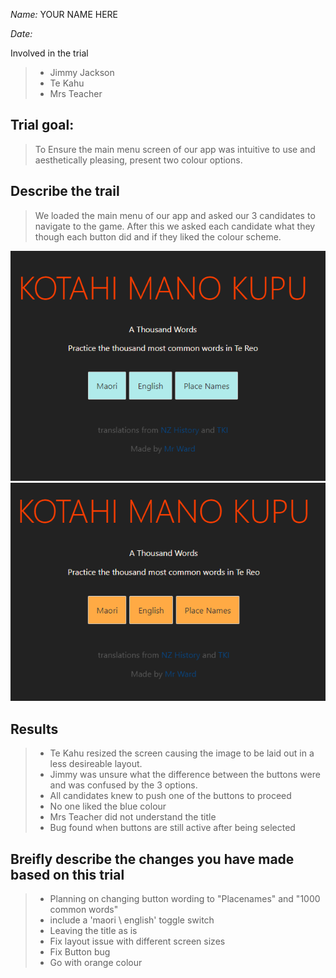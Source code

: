 _Name:_ YOUR NAME HERE

_Date:_ 

Involved in the trial
>- Jimmy Jackson
>- Te Kahu
>- Mrs Teacher

## Trial goal:
> To Ensure the main menu screen of our app was intuitive to use and aesthetically pleasing, present two colour options. 


## Describe the trail
> We loaded the main menu of our app and asked our 3 candidates to navigate to the game. After this we asked each candidate what they though each button did and if they liked the colour scheme. 

![main_menu](main_menu.png)
![main_menu](menu_orange.png)

## Results
> - Te Kahu resized the screen causing the image to be laid out in a less desireable layout. 
> - Jimmy was unsure what the difference between the buttons were and was confused by the 3 options. 
> - All candidates knew to push one of the buttons to proceed
> - No one liked the blue colour
> - Mrs Teacher did not understand the title
> - Bug found when buttons are still active after being selected

## Breifly describe the changes you have made based on this trial
> - Planning on changing button wording to "Placenames" and "1000 common words"  
> - include a 'maori \ english' toggle switch
> - Leaving the title as is
> - Fix layout issue with different screen sizes
> - Fix Button bug
> - Go with orange colour